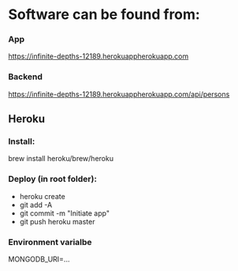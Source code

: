 # Software can be found from:
### App
https://infinite-depths-12189.herokuappherokuapp.com

### Backend
https://infinite-depths-12189.herokuappherokuapp.com/api/persons

## Heroku
### Install: 
brew install heroku/brew/heroku

### Deploy (in root folder):
- heroku create
- git add -A
- git commit -m "Initiate app"
- git push heroku master

### Environment varialbe
MONGODB_URI=...